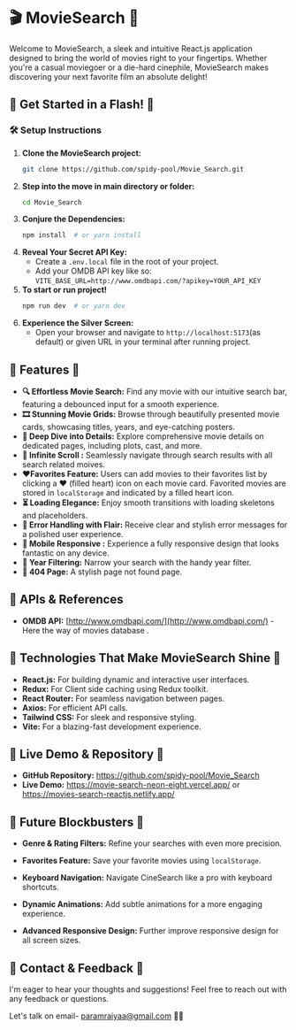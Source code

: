 # 🎬 MovieSearch 🌟



Welcome to MovieSearch, a sleek and intuitive React.js application designed to bring the world of movies right to your fingertips. Whether you're a casual moviegoer or a die-hard cinephile, MovieSearch makes discovering your next favorite film an absolute delight!

## 🚀 Get Started in a Flash! 🚀

### 🛠️ Setup Instructions

1.  **Clone the MovieSearch project:**
    ```bash
    git clone https://github.com/spidy-pool/Movie_Search.git
    ```
2.  **Step into the move in main directory or folder:**
    ```bash
    cd Movie_Search
    ```
3.  **Conjure the Dependencies:**
    ```bash
    npm install  # or yarn install
    ```
4.  **Reveal Your Secret API Key:**
    * Create a `.env.local` file in the root of your project.
    * Add your OMDB API key like so: `VITE_BASE_URL=http://www.omdbapi.com/?apikey=YOUR_API_KEY`
5.  **To start or run project!**
    ```bash
    npm run dev  # or yarn dev
    ```
6.  **Experience the Silver Screen:**
    * Open your browser and navigate to `http://localhost:5173`(as default) or given URL in your terminal after running project.

## 🌟 Features  🌟

* **🔍 Effortless Movie Search:** Find any movie with our intuitive search bar, featuring a debounced input for a smooth experience.
* **🎞️ Stunning Movie Grids:** Browse through beautifully presented movie cards, showcasing titles, years, and eye-catching posters.
* **📖 Deep Dive into Details:** Explore comprehensive movie details on dedicated pages, including plots, cast, and more.
* **📜 Infinite Scroll :** Seamlessly navigate through search results with all search related moives.
* **❤️Favorites Feature:** Users can add movies to their favorites list by clicking a ❤️ (filled heart) icon on each movie card.        Favorited movies are stored in `localStorage` and indicated by a filled heart icon.
* **⏳ Loading Elegance:** Enjoy smooth transitions with loading skeletons and placeholders.
* **🚨 Error Handling with Flair:** Receive clear and stylish error messages for a polished user experience.
* **📱 Mobile Responsive :** Experience a fully responsive design that looks fantastic on any device.
* **📅 Year Filtering:** Narrow your search with the handy year filter.
* **🚧 404 Page:** A stylish page not found page.

## 🔗 APIs & References

* **OMDB API:** [http://www.omdbapi.com/](http://www.omdbapi.com/) - Here the way of  movies database .

## 🌈 Technologies That Make MovieSearch Shine 🌈

* **React.js:** For building dynamic and interactive user interfaces.
* **Redux:** For Client side caching using Redux toolkit.
* **React Router:** For seamless navigation between pages.
* **Axios:** For efficient API calls.
* **Tailwind CSS:** For sleek and responsive styling.
* **Vite:** For a blazing-fast development experience.

## 🚀 Live Demo & Repository 🚀

* **GitHub Repository:** https://github.com/spidy-pool/Movie_Search
* **Live Demo:** https://movie-search-neon-eight.vercel.app/  or https://movies-search-reactjs.netlify.app/

## 🔮 Future Blockbusters 🔮

* **Genre & Rating Filters:** Refine your searches with even more precision.
* **Favorites Feature:** Save your favorite movies using `localStorage`.

* **Keyboard Navigation:** Navigate CineSearch like a pro with keyboard shortcuts.
* **Dynamic Animations:** Add subtle animations for a more engaging experience.
* **Advanced Responsive Design:** Further improve responsive design for all screen sizes.

## 💌 Contact & Feedback 💌

I'm eager to hear your thoughts and suggestions! Feel free to reach out with any feedback or questions.

Let's talk on email- paramraiyaa@gmail.com 🍿✨
